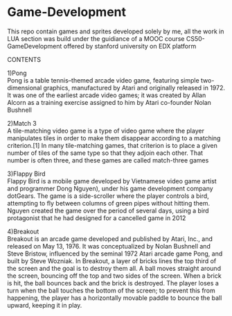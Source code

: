 # Game-Development
This repo contain games and sprites developed solely by me, all the work in LUA section was build under the guidiance of a MOOC course CS50-GameDevelopment offered by stanford university on EDX platform

CONTENTS

1)Pong  
Pong is a table tennis–themed arcade video game, featuring simple two-dimensional graphics, manufactured by Atari and originally released in 1972. It was one of the earliest arcade video games; it was created by Allan Alcorn as a training exercise assigned to him by Atari co-founder Nolan Bushnell

2)Match 3    
A tile-matching video game is a type of video game where the player manipulates tiles in order to make them disappear according to a matching criterion.[1] In many tile-matching games, that criterion is to place a given number of tiles of the same type so that they adjoin each other. That number is often three, and these games are called match-three games

3)Flappy Bird   
Flappy Bird is a mobile game developed by Vietnamese video game artist and programmer Dong Nguyen), under his game development company dotGears. The game is a side-scroller where the player controls a bird, attempting to fly between columns of green pipes without hitting them. Nguyen created the game over the period of several days, using a bird protagonist that he had designed for a cancelled game in 2012

4)Breakout   
Breakout is an arcade game developed and published by Atari, Inc., and released on May 13, 1976. It was conceptualized by Nolan Bushnell and Steve Bristow, influenced by the seminal 1972 Atari arcade game Pong, and built by Steve Wozniak.
In Breakout, a layer of bricks lines the top third of the screen and the goal is to destroy them all. A ball moves straight around the screen, bouncing off the top and two sides of the screen. When a brick is hit, the ball bounces back and the brick is destroyed. The player loses a turn when the ball touches the bottom of the screen; to prevent this from happening, the player has a horizontally movable paddle to bounce the ball upward, keeping it in play. 
